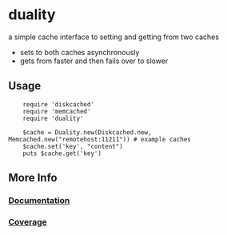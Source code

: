 duality
=======

a simple cache interface to setting and getting from two caches

* sets to both caches asynchronously
* gets from faster and then fails over to slower

## Usage

        require 'diskcached'
        require 'memcached'
        require 'duality'
        
        $cache = Duality.new(Diskcached.new, Memcached.new("remotehost:11211")) # example caches
        $cache.set('key', "content")
        puts $cache.get('key')
        
## More Info

### [Documentation](http://rubyops.github.com/duality/doc/Duality.html) 
### [Coverage](http://rubyops.github.com/duality/coverage/)


